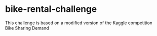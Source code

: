 # bike-rental-challenge
This challenge is based on a modified version of the Kaggle competition Bike Sharing Demand 
